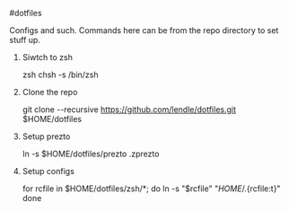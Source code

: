 #dotfiles

Configs and such. Commands here can be from the repo directory to set stuff up.

  1. Siwtch to zsh

        zsh
        chsh -s /bin/zsh

  2. Clone the repo

        git clone --recursive https://github.com/lendle/dotfiles.git $HOME/dotfiles

  3. Setup prezto
     
        ln -s $HOME/dotfiles/prezto .zprezto

  4. Setup configs

        for rcfile in $HOME/dotfiles/zsh/*; do
          ln -s "$rcfile" "$HOME/.${rcfile:t}"
        done

<!-- 
### OLD:

.profile:
``` bash
ln -s `pwd`/profile $HOME/.profile
```

Set up fish:
``` bash
mkdir -p $HOME/.config && ln -s `pwd`/config/fish $HOME/.config/fish
```

Set up ZSH:
[Setup](https://github.com/robbyrussell/oh-my-zsh#via-curl)
``` bash
ln -s $HOME/dotfiles/zshrc $HOME/.zshrc
``` -->
